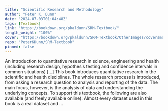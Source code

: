 ```yaml
---
title: "Scientific Research and Methodology"
author: "Peter K. Dunn"
date: "2024-07-03T01:04:48Z"
tags: [Textbook]
link: "https://bookdown.org/pkaldunn/SRM-Textbook/"
length_weight: "100%"
cover: "https://bookdown.org/pkaldunn/SRM-Textbook/OtherImages/coversmall.png"
repo: "PeterKDunn/SRM-Textbook"
pinned: false
---
```


An introduction to quantitative research in science, engineering and health (including research design, hypothesis testing and confidence intervals in common situations) [...] This book introduces quantitative research in the scientific and health disciplines.
The whole research process is introduced, from asking a research question to analysis and reporting of the data.
The main focus, however, is the analysis of data and understanding the underlying concepts. To support this textbook, the following are also available (and freely available online): Almost every dataset used in this book is a real dataset and ...
